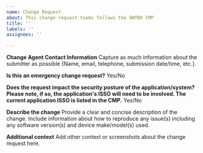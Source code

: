 ```yaml
---
name: Change Request
about: This change request teams follows the OWTBX CMP
title: ''
labels: ''
assignees: ''

---
```


**Change Agent Contact Information**
Capture as much information about the submitter as possible {Name, email, telephone, submission date/time, etc.}.

**Is this an emergency change request?**
Yes/No

**Does the request impact the security posture of the application/system? Please note, if so, the application's ISSO will need to be involved. The current application ISSO is listed in the CMP.**
Yes/No

**Describe the change**
Provide a clear and concise description of the change. Include information about how to reproduce any issue(s) including any software version(s) and device make/model(s) used.

**Additional context**
Add  other context or screenshots about the change request here.

